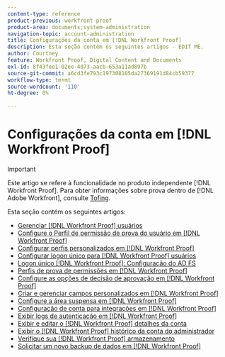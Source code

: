 ```yaml
---
content-type: reference
product-previous: workfront-proof
product-area: documents;system-administration
navigation-topic: account-administration
title: Configurações da conta em [!DNL Workfront Proof]
description: Esta seção contém os seguintes artigos - EDIT ME.
author: Courtney
feature: Workfront Proof, Digital Content and Documents
exl-id: 8f43fee1-02ee-4073-aacb-653a11ad897b
source-git-commit: a6cd3fe793c197308105da27369191d84cb59377
workflow-type: tm+mt
source-wordcount: '110'
ht-degree: 0%

---
```


# Configurações da conta em [!DNL Workfront Proof]

>[!IMPORTANT]
>
>Este artigo se refere à funcionalidade no produto independente [!DNL Workfront Proof]. Para obter informações sobre prova dentro de [!DNL Adobe Workfront], consulte [Tofing](../../../review-and-approve-work/proofing/proofing.md).

Esta seção contém os seguintes artigos:

* [Gerenciar [!DNL Workfront Proof] usuários](../../../workfront-proof/wp-acct-admin/account-settings/manage-wp-users.md)
* [Configure o Perfil de permissão de prova do usuário em [!DNL Workfront Proof]](../../../workfront-proof/wp-acct-admin/account-settings/config-user-pref-in-wp.md)
* [Configurar perfis personalizados em [!DNL Workfront Proof]](../../../workfront-proof/wp-acct-admin/account-settings/configure-custom-profiles.md)
* [Configurar logon único para [!DNL Workfront Proof] usuários](../../../workfront-proof/wp-acct-admin/account-settings/configure-sso-for-wp-users.md)
* [Logon único [!DNL Workfront Proof]: Configuração do AD FS](../../../workfront-proof/wp-acct-admin/account-settings/sso-in-wp-adfs-configuration.md)
* [Perfis de prova de permissões em [!DNL Workfront Proof]](../../../workfront-proof/wp-acct-admin/account-settings/proof-perm-profiles-in-wp.md)
* [Configure as opções de decisão de aprovação em [!DNL Workfront Proof]](../../../workfront-proof/wp-acct-admin/account-settings/configure-approval-decision-in-wp.md)
* [Criar e gerenciar campos personalizados em [!DNL Workfront Proof]](../../../workfront-proof/wp-acct-admin/account-settings/create-and-manage-custom-fields.md)
* [Configure a área suspensa em [!DNL Workfront Proof]](../../../workfront-proof/wp-acct-admin/account-settings/configure-dropzone-in-wp.md)
* [Configuração de conta para integrações em [!DNL Workfront Proof]](../../../workfront-proof/wp-acct-admin/account-settings/integrations-account-setup.md)
* [Exibir logs de autenticação em [!DNL Workfront Proof]](../../../workfront-proof/wp-acct-admin/account-settings/view-auth-logs-in-wp.md)
* [Exibir e editar o [!DNL Workfront Proof] detalhes da conta](../../../workfront-proof/wp-acct-admin/account-settings/view-edit-org-wp-acct-details.md)
* [Exibir o [!DNL Workfront Proof] histórico da conta do administrador](../../../workfront-proof/wp-acct-admin/account-settings/view-org-wp-acct-history.md)
* [Verifique sua [!DNL Workfront Proof] armazenamento](../../../workfront-proof/wp-acct-admin/account-settings/check-workfront-proof-storage.md)
* [Solicitar um novo backup de dados em [!DNL Workfront Proof]](../../../workfront-proof/wp-acct-admin/account-settings/request-new-data-backup-in-wp.md)
